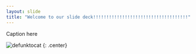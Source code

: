 ```yaml
---
layout: slide
title: "Welcome to our slide deck!!!!!!!!!!!!!!!!!!!!!!!!!!!!!!!!!!!!"
---
```


Caption here

![defunktocat](https://octodex.github.com/images/defunktocat.png)
{: .center}
